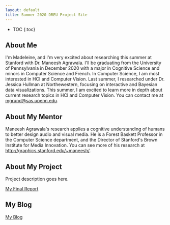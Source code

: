 ```yaml
---
layout: default
title: Summer 2020 DREU Project Site
---
```


* TOC
{:toc}

## About Me

I'm Madeleine, and I'm very excited about researching this summer at Stanford with Dr. Maneesh Agrawala. I'll be graduating from the University of Pennsylvania in December 2020 with a major in Cognitive Science and minors in Computer Science and French. In Computer Science, I am most interested in HCI and Computer Vision. Last summer, I researched under Dr. Jessica Hullman at Northewestern, focusing on interactive and Bayesian data visualizations. This summer, I am excited to learn more in depth about current research topics in HCI  and Computer Vision. You can contact me at mgrund@sas.upenn.edu.

## About My Mentor

Maneesh Agrawala's research applies a cognitive understanding of humans to better design audio and visual media. He is a Forest Baskett Professor in the Computer Science department, and the Director of Stanford's Brown Institute for Media Innovation. You can see more of his research at http://graphics.stanford.edu/~maneesh/.

## About My Project

Project description goes here.

[My Final Report](files/finalreport.pdf)

## My Blog

[My Blog](blog.html)
